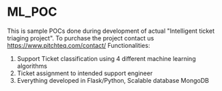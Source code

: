 # ML_POC
This is sample POCs done during development of actual "Intelligent ticket triaging project". To purchase the project contact us https://www.pitchteq.com/contact/
Functionalities:
1) Support Ticket classification using 4 different machine learning algorithms
2) Ticket assignment to intended support engineer
3) Everything developed in Flask/Python, Scalable database MongoDB
